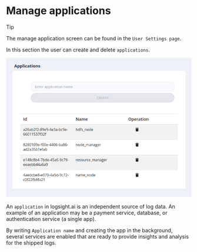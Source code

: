 # Manage applications

> [!TIP]
> The manage application screen can be found in the `User Settings page`.

In this section the user can create and delete `applications`.

<p align="center">
  <img src="./applications.png" />
</p>

An `application` in logsight.ai is an independent source of log data. An example of an application may be a payment service, database, or authentication service (a single app).

By writing `Application name` and creating the app in the background, several services are enabled that are ready to provide insights and analysis for the shipped logs.

